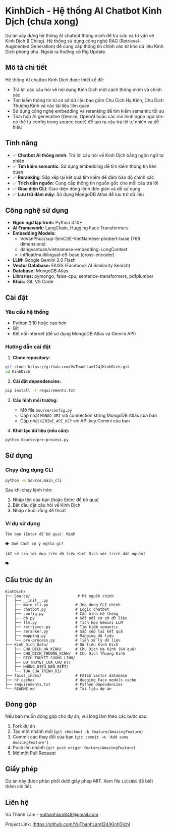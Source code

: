 # KinhDich - Hệ thống AI Chatbot Kinh Dịch (chưa xong)

Dự án xây dựng hệ thống AI chatbot thông minh để tra cứu và tư vấn về Kinh Dịch (I Ching). Hệ thống sử dụng công nghệ RAG (Retrieval-Augmented Generation) để cung cấp thông tin chính xác từ kho dữ liệu Kinh Dịch phong phú. Ngoài ra thường có Pig Update.

## Mô tả chi tiết

Hệ thống AI chatbot Kinh Dịch được thiết kế để:
- Trả lời các câu hỏi về nội dung Kinh Dịch một cách thông minh và chính xác
- Tìm kiếm thông tin từ cơ sở dữ liệu bao gồm Chu Dịch Hạ Kinh, Chu Dịch Thượng Kinh và các tài liệu liên quan
- Sử dụng công nghệ embedding và reranking để tìm kiếm semantic tối ưu
- Tích hợp AI generative (Gemini, OpenAI hoặc các mô hình ngôn ngữ lớn-có thể tự config trong source code) để tạo ra câu trả lời tự nhiên và dễ hiểu

## Tính năng

*   ✅ **Chatbot AI thông minh**: Trả lời câu hỏi về Kinh Dịch bằng ngôn ngữ tự nhiên
*   ✅ **Tìm kiếm semantic**: Sử dụng embedding để tìm kiếm thông tin liên quan
*   ✅ **Reranking**: Sắp xếp lại kết quả tìm kiếm để đảm bảo độ chính xác
*   ✅ **Trích dẫn nguồn**: Cung cấp thông tin nguồn gốc cho mỗi câu trả lời
*   ✅ **Giao diện CLI**: Giao diện dòng lệnh đơn giản và dễ sử dụng
*   ✅ **Lưu trữ đám mây**: Sử dụng MongoDB Atlas để lưu trữ dữ liệu

## Công nghệ sử dụng

*   **Ngôn ngữ lập trình:** Python 3.10+
*   **AI Framework:** LangChain, Hugging Face Transformers
*   **Embedding Models:** 
    - VoVanPhuc/sup-SimCSE-VietNamese-phobert-base (768 dimensions)
    - dangvantuan/vietnamese-embedding-LongContext
    - intfloat/multilingual-e5-base (cross-encoder)
*   **LLM:** Google Gemini 2.0 Flash
*   **Vector Database:** FAISS (Facebook AI Similarity Search)
*   **Database:** MongoDB Atlas
*   **Libraries:** pymongo, faiss-cpu, sentence-transformers, pdfplumber
*   **Khác:** Git, VS Code

## Cài đặt

### Yêu cầu hệ thống
- Python 3.10 hoặc cao hơn
- Git
- Kết nối internet (để sử dụng MongoDB Atlas và Gemini API)

### Hướng dẫn cài đặt

1. **Clone repository:**
```bash
git clone https://github.com/VuThanhLam124/KinhDich.git
cd KinhDich
```

2. **Cài đặt dependencies:**
```bash
pip install -r requirements.txt
```

3. **Cấu hình môi trường:**
   - Mở file `Source/config.py`
   - Cập nhật `MONGO_URI` với connection string MongoDB Atlas của bạn
   - Cập nhật `GEMINI_API_KEY` với API key Gemini của bạn

4. **Khởi tạo dữ liệu (nếu cần):**
```bash
python Source/pre-process.py
```

## Sử dụng

### Chạy ứng dụng CLI

```bash
python -m Source.main_cli
```

Sau khi chạy lệnh trên:
1. Nhập tên của bạn (hoặc Enter để bỏ qua)
2. Bắt đầu đặt câu hỏi về Kinh Dịch
3. Nhập chuỗi rỗng để thoát

### Ví dụ sử dụng

```
Tên bạn (Enter để bỏ qua): Minh

🡆 Quẻ Cách có ý nghĩa gì?

[AI sẽ trả lời dựa trên dữ liệu Kinh Dịch với trích dẫn nguồn]

🡆 
```

## Cấu trúc dự án

```
KinhDich/
├── Source/                     # Mã nguồn chính
│   ├── __init__.py
│   ├── main_cli.py            # Ứng dụng CLI chính
│   ├── chatbot.py             # Logic chatbot
│   ├── config.py              # Cấu hình hệ thống
│   ├── db.py                  # Kết nối cơ sở dữ liệu
│   ├── llm.py                 # Tích hợp Gemini LLM
│   ├── retriever.py           # Tìm kiếm semantic
│   ├── reranker.py            # Sắp xếp lại kết quả
│   ├── mapping.py             # Mapping dữ liệu
│   └── pre-process.py         # Tiền xử lý dữ liệu
├── Kinh_Dich_Data/            # Dữ liệu Kinh Dịch
│   ├── CHU_DICH_HA_KINH/      # Chu Dịch Hạ Kinh (64 quẻ)
│   ├── CHU_DICH_THUONG_KINH/  # Chu Dịch Thượng Kinh
│   ├── DICH_THUYET_CUONG_LINH/
│   ├── DO_THUYET_CUA_CHU_HY/
│   ├── NHUNG_DIEU_NEN_BIET/
│   └── TUA_CUA_TRINH_DI/
├── faiss_index/               # FAISS vector database
├── hf_cache/                  # Hugging Face models cache
├── requirements.txt           # Python dependencies
└── README.md                  # Tài liệu dự án
```

## Đóng góp

Nếu bạn muốn đóng góp cho dự án, vui lòng làm theo các bước sau:

1. Fork dự án
2. Tạo một nhánh mới (`git checkout -b feature/AmazingFeature`)
3. Commit các thay đổi của bạn (`git commit -m 'Add some AmazingFeature'`)
4. Push lên nhánh (`git push origin feature/AmazingFeature`)
5. Mở một Pull Request

## Giấy phép

Dự án này được phân phối dưới giấy phép MIT. Xem file `LICENSE` để biết thêm chi tiết.

## Liên hệ

Vũ Thành Lâm - [vuthanhlam848@gmail.com](mailto:vuthanhlam848@gmail.com)

Project Link: (https://github.com/VuThanhLam124/KinhDich)
